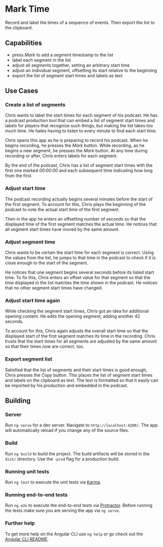 # Mark Time
Record and label the times of a sequence of events.
Then export the list to the clipboard.

## Capabilities
- press _Mark_ to add a segment timestamp to the list
- label each segment in the list
- adjust all segments together, setting an arbitrary start time
- adjust an individual segment, offsetting its start relative to the beginning
- export the list of segment start times and labels as text

## Use Cases
### Create a list of segments
Chris wants to label the start times for each segment of his podcast.
He has a podcast production tool that can embed a list of segment start times and labels for players that recognize such things, but making the list takes too much time.
He hates having to listen to every minute to find each start time.

Chris opens this app as he is preparing to record his podcast.
When he begins recording, he presses the _Mark_ button.
While recording, as he begins a new segment, he presses the _Mark_ button.
At any time during recording or after, Chris enters labels for each segment.

By the end of the podcast, Chris has a list of segment start times with the first one marked _00:00:00_ and each subsequent time indicating how long from the first.

### Adjust start time
The podcast recording actually begins several minutes before the start of the first segment.
To account for this, Chris plays the beginning of the podcast to note the actual start time of the first segment.

Then in the app he enters an offsetting number of seconds so that the displayed time of the first segment matches the actual time.
He notices that all segment start times have moved by the same amount.

### Adjust segment time
Chris wants to be certain the start time for each segment is correct.
Using the values from the list, he jumps to that time in the podcast to check if it is close enough to the start of the segment.

He notices that one segment begins several seconds before its listed start time.
To fix this, Chris enters an offset value for that segment so that the time displayed in the list matches the time shown in the podcast.
He notices that no other segment start times have changed.

### Adjust start time again
While checking the segment start times, Chris got an idea for additional opening content.
He edits the opening segment, adding another 42 seconds.

To account for this, Chris again adjusts the overall start time so that the displayed start of the first segment matches its time in the recording.
Chris trusts that the start times for all segments are adjusted by the same amount so that their times now are correct, too.

### Export segment list
Satisfied that the list of segments and their start times is good enough,
Chris presses the _Copy_ button.
This places the list of segment start times and labels on the clipboard as text.
The text is formatted so that it easily can be imported by his production and embedded in the podcast.

## Building
### Server
Run `ng serve` for a dev server. Navigate to `http://localhost:4200/`. The app will automatically reload if you change any of the source files.

### Build
Run `ng build` to build the project. The build artifacts will be stored in the `dist/` directory. Use the `-prod` flag for a production build.

### Running unit tests
Run `ng test` to execute the unit tests via [Karma](https://karma-runner.github.io).

### Running end-to-end tests
Run `ng e2e` to execute the end-to-end tests via [Protractor](http://www.protractortest.org/).
Before running the tests make sure you are serving the app via `ng serve`.

### Further help
To get more help on the Angular CLI use `ng help` or go check out the [Angular CLI README](https://github.com/angular/angular-cli/blob/master/README.md).
